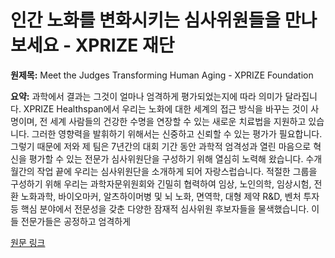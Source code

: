 # 인간 노화를 변화시키는 심사위원들을 만나보세요 - XPRIZE 재단

**원제목:** Meet the Judges Transforming Human Aging - XPRIZE Foundation

**요약:** 과학에서 결과는 그것이 얼마나 엄격하게 평가되었는지에 따라 의미가 달라집니다. XPRIZE Healthspan에서 우리는 노화에 대한 세계의 접근 방식을 바꾸는 것이 사명이며, 전 세계 사람들의 건강한 수명을 연장할 수 있는 새로운 치료법을 지원하고 있습니다. 그러한 영향력을 발휘하기 위해서는 신중하고 신뢰할 수 있는 평가가 필요합니다.
그렇기 때문에 저와 제 팀은 7년간의 대회 기간 동안 과학적 엄격성과 열린 마음으로 혁신을 평가할 수 있는 전문가 심사위원단을 구성하기 위해 열심히 노력해 왔습니다. 수개월간의 작업 끝에 우리는 심사위원단을 소개하게 되어 자랑스럽습니다.
적절한 그룹을 구성하기 위해 우리는 과학자문위원회와 긴밀히 협력하여 임상, 노인의학, 임상시험, 전환 노화과학, 바이오마커, 알츠하이머병 및 뇌 노화, 면역학, 대형 제약 R&D, 벤처 투자 등 핵심 분야에서 전문성을 갖춘 다양한 잠재적 심사위원 후보자들을 물색했습니다. 이들 전문가들은 공정하고 엄격하게

[원문 링크](https://www.xprize.org/prizes/healthspan/articles/meet-the-judges-transforming-human-aging)
